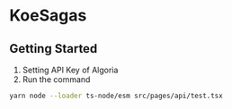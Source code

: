 # KoeSagas

## Getting Started
1. Setting API Key of Algoria
2. Run the command

```bash
yarn node --loader ts-node/esm src/pages/api/test.tsx
```

